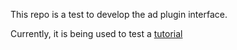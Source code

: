 This repo is a test to develop the ad plugin interface.

Currently, it is being used to test a [tutorial](https://meta.discourse.org/t/beginners-guide-to-creating-discourse-plugins-part-5-admin-interfaces/31761)
